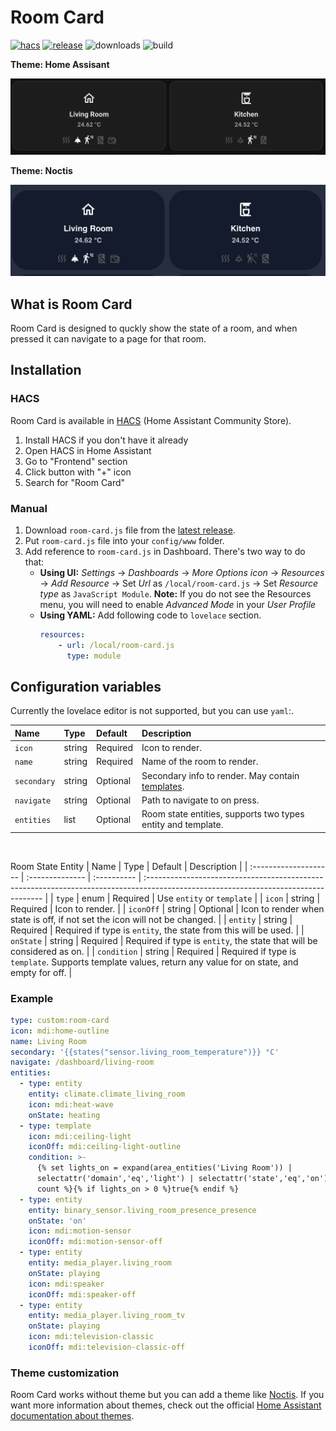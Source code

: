 # Room Card
[![hacs][hacs-badge]][hacs-url]
[![release][release-badge]][release-url]
![downloads][downloads-badge]
![build][build-badge]

**Theme: Home Assisant**

![Card - Default](https://github.com/patrickfnielsen/hass-room-card/blob/main/docs/images/theme-homeassistant.png?raw=true)

**Theme: Noctis**

![Cards - Noctis](https://github.com/patrickfnielsen/hass-room-card/blob/main/docs/images/theme-noctis.png?raw=true)


## What is Room Card
Room Card is designed to quckly show the state of a room, and when pressed it can navigate to a page for that room.

## Installation

### HACS
Room Card is available in [HACS][hacs] (Home Assistant Community Store).
1. Install HACS if you don't have it already
2. Open HACS in Home Assistant
3. Go to "Frontend" section
4. Click button with "+" icon
5. Search for "Room Card"

### Manual
1. Download `room-card.js` file from the [latest release][release-url].
2. Put `room-card.js` file into your `config/www` folder.
3. Add reference to `room-card.js` in Dashboard. There's two way to do that:
    - **Using UI:** _Settings_ → _Dashboards_ → _More Options icon_ → _Resources_ → _Add Resource_ → Set _Url_ as `/local/room-card.js` → Set _Resource type_ as `JavaScript Module`.
      **Note:** If you do not see the Resources menu, you will need to enable _Advanced Mode_ in your _User Profile_
    - **Using YAML:** Add following code to `lovelace` section.
        ```yaml
        resources:
            - url: /local/room-card.js
              type: module
        ```

## Configuration variables
Currently the lovelace editor is not supported, but you can use `yaml`:.

| Name                  | Type            | Default     | Description                                                                                                                         |
| :-------------------- | :-------------- | :---------- | :---------------------------------------------------------------------------------------------------------------------------------- |
| `icon`                | string          | Required    | Icon to render.                                                                                                                     |
| `name`                | string          | Required    | Name of the room to render.                                                                                                         |
| `secondary`           | string          | Optional    | Secondary info to render. May contain [templates](https://www.home-assistant.io/docs/configuration/templating/).                    |
| `navigate`            | string          | Optional    | Path to navigate to on press.                                                                                                       |
| `entities`            | list            | Optional    | Room state entities, supports two types entity and template.                                                                        |

<br>

Room State Entity
| Name                  | Type            | Default     | Description                                                                                                                         |
| :-------------------- | :-------------- | :---------- | :---------------------------------------------------------------------------------------------------------------------------------- |
| `type`                | enum            | Required    | Use `entity` or `template`                                                                                                          |
| `icon`                | string          | Required    | Icon to render.                                                                                                                     |
| `iconOff`             | string          | Optional    | Icon to render when state is off, if not set the icon will not be changed.                                                          |
| `entity`              | string          | Required    | Required if type is `entity`, the state from this will be used.                                                                     |
| `onState`             | string          | Required    | Required if type is `entity`, the state that will be considered as on.                                                              |
| `condition`           | string          | Required    | Required if type is `template`. Supports template values, return any value for on state, and empty for off.                         |



### Example
```yaml
type: custom:room-card
icon: mdi:home-outline
name: Living Room
secondary: '{{states("sensor.living_room_temperature")}} °C'
navigate: /dashboard/living-room
entities:
  - type: entity
    entity: climate.climate_living_room
    icon: mdi:heat-wave
    onState: heating
  - type: template
    icon: mdi:ceiling-light
    iconOff: mdi:ceiling-light-outline
    condition: >-
      {% set lights_on = expand(area_entities('Living Room')) |
      selectattr('domain','eq','light') | selectattr('state','eq','on') | list |
      count %}{% if lights_on > 0 %}true{% endif %}
  - type: entity
    entity: binary_sensor.living_room_presence_presence
    onState: 'on'
    icon: mdi:motion-sensor
    iconOff: mdi:motion-sensor-off
  - type: entity
    entity: media_player.living_room
    onState: playing
    icon: mdi:speaker
    iconOff: mdi:speaker-off
  - type: entity
    entity: media_player.living_room_tv
    onState: playing
    icon: mdi:television-classic
    iconOff: mdi:television-classic-off

```


### Theme customization

Room Card works without theme but you can add a theme like [Noctis](https://github.com/aFFekopp/noctis). If you want more information about themes, check out the official [Home Assistant documentation about themes][home-assitant-theme-docs].


<!-- Badges -->
[hacs-url]: https://github.com/hacs/integration
[hacs-badge]: https://img.shields.io/badge/hacs-default-orange.svg?style=flat-square
[release-badge]: https://img.shields.io/github/v/release/patrickfnielsen/hass-room-card?style=flat-square
[downloads-badge]: https://img.shields.io/github/downloads/patrickfnielsen/hass-room-card/total?style=flat-square
[build-badge]: https://img.shields.io/github/actions/workflow/status/patrickfnielsen/hass-room-card/build.yaml?branch=main&style=flat-square

<!-- References -->
[home-assistant]: https://www.home-assistant.io/
[home-assitant-theme-docs]: https://www.home-assistant.io/integrations/frontend/#defining-themes
[hacs]: https://hacs.xyz
[release-url]: https://github.com/patrickfnielsen/hass-room-card/releases